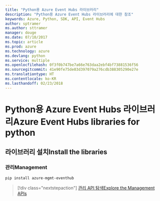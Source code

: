 ```yaml
---
title: "Python용 Azure Event Hubs 라이브러리"
description: "Python용 Azure Event Hubs 라이브러리에 대한 참조"
keywords: Azure, Python, SDK, API, Event Hubs
author: sptramer
ms.author: sttramer
manager: douge
ms.date: 07/10/2017
ms.topic: article
ms.prod: azure
ms.technology: azure
ms.devlang: python
ms.service: multiple
ms.openlocfilehash: 0f3f0b747be7a66e763daa2ebf4bf73881536f56
ms.sourcegitcommit: 41e90fe75de03d397079a276cdb388305290e27e
ms.translationtype: HT
ms.contentlocale: ko-KR
ms.lasthandoff: 02/23/2018
---
```

# <a name="azure-event-hubs-libraries-for-python"></a><span data-ttu-id="974d5-104">Python용 Azure Event Hubs 라이브러리</span><span class="sxs-lookup"><span data-stu-id="974d5-104">Azure Event Hubs libraries for python</span></span>

## <a name="install-the-libraries"></a><span data-ttu-id="974d5-105">라이브러리 설치</span><span class="sxs-lookup"><span data-stu-id="974d5-105">Install the libraries</span></span>


### <a name="management"></a><span data-ttu-id="974d5-106">관리</span><span class="sxs-lookup"><span data-stu-id="974d5-106">Management</span></span>

```bash
pip install azure-mgmt-eventhub
```
> [!div class="nextstepaction"]
> [<span data-ttu-id="974d5-107">관리 API 탐색</span><span class="sxs-lookup"><span data-stu-id="974d5-107">Explore the Management APIs</span></span>](/python/api/overview/azure/eventhub/management)